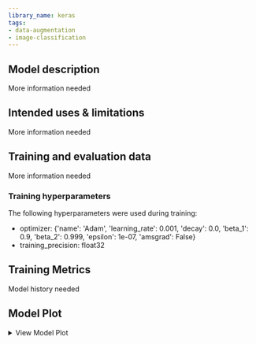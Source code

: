 ```yaml
---
library_name: keras
tags:
- data-augmentation
- image-classification
---
```


## Model description

More information needed

## Intended uses & limitations

More information needed

## Training and evaluation data

More information needed

### Training hyperparameters

The following hyperparameters were used during training:
- optimizer: {'name': 'Adam', 'learning_rate': 0.001, 'decay': 0.0, 'beta_1': 0.9, 'beta_2': 0.999, 'epsilon': 1e-07, 'amsgrad': False}
- training_precision: float32

 ## Training Metrics
Model history needed
 ## Model Plot

<details>
<summary>View Model Plot</summary>

![Model Image](./model.png)

</details>